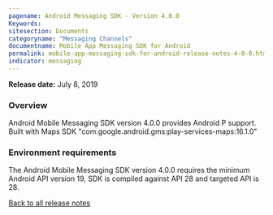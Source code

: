 ```yaml
---
pagename: Android Messaging SDK - Version 4.0.0
Keywords:
sitesection: Documents
categoryname: "Messaging Channels"
documentname: Mobile App Messaging SDK for Android
permalink: mobile-app-messaging-sdk-for-android-release-notes-4-0-0.html
indicator: messaging
---
```


**Release date:** July 8, 2019

### Overview

Android Mobile Messaging SDK version 4.0.0 provides Android P support.
Built with Maps SDK "com.google.android.gms:play-services-maps:16.1.0"

### Environment requirements

The Android Mobile Messaging SDK version 4.0.0 requires the minimum Android API version 19, SDK is compiled against API 28 and targeted API is 28.

<div class="btn-wrapper">
<a class="back-btn" href="mobile-app-messaging-sdk-for-android-all-release-notes.html" center>Back to all release notes</a>
</div>
